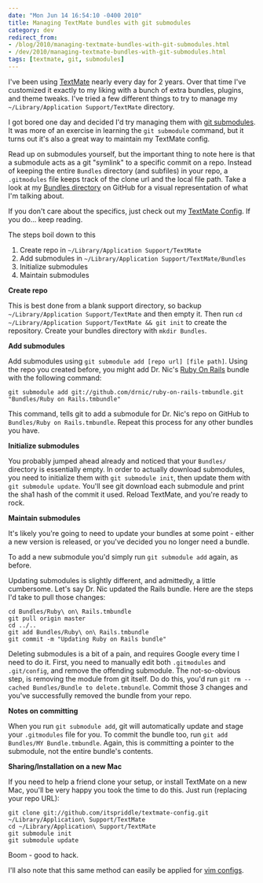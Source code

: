 ```yaml
---
date: "Mon Jun 14 16:54:10 -0400 2010"
title: Managing TextMate bundles with git submodules
category: dev
redirect_from:
- /blog/2010/managing-textmate-bundles-with-git-submodules.html
- /dev/2010/managing-textmate-bundles-with-git-submodules.html
tags: [textmate, git, submodules]
---
```


I've been using [TextMate](http://macromates.com/) nearly every day for 2
years. Over that time I've customized it exactly to my liking with a bunch of
extra bundles, plugins, and theme tweaks. I've tried a few different things
to try to manage my `~/Library/Application Support/TextMate` directory.

I got bored one day and decided I'd try managing them with
[git submodules](http://www.kernel.org/pub/software/scm/git/docs/git-submodule.html).
It was more of an exercise in learning the `git submodule` command, but it
turns out it's also a great way to maintain my TextMate config.

Read up on submodules yourself, but the important thing to note here is that
a submodule acts as a git "symlink" to a specific commit on a repo. Instead
of keeping the entire `Bundles` directory (and subfiles) in your repo, a
`.gitmodules` file keeps track of the clone url and the local file path.
Take a look at my [Bundles directory](http://github.com/itspriddle/textmate-config/tree/master/Bundles/)
on GitHub for a visual representation of what I'm talking about.

If you don't care about the specifics, just check out my
[TextMate Config](http://github.com/itspriddle/textmate-config). If you do...
keep reading.

The steps boil down to this

1. Create repo in `~/Library/Application Support/TextMate`
2. Add submodules in `~/Library/Application Support/TextMate/Bundles`
3. Initialize submodules
4. Maintain submodules


**Create repo**

This is best done from a blank support directory, so backup
`~/Library/Application Support/TextMate` and then empty it. Then run
`cd ~/Library/Application Support/TextMate && git init` to create the
repository. Create your bundles directory with `mkdir Bundles`.


**Add submodules**

Add submodules using `git submodule add [repo url] [file path]`. Using
the repo you created before, you might add Dr. Nic's
[Ruby On Rails](http://github.com/drnic/ruby-on-rails-tmbundle) bundle with
the following command:

    git submodule add git://github.com/drnic/ruby-on-rails-tmbundle.git "Bundles/Ruby on Rails.tmbundle"

This command, tells git to add a submodule for Dr. Nic's repo on GitHub to
`Bundles/Ruby on Rails.tmbundle`. Repeat this process for any other bundles
you have.


**Initialize submodules**

You probably jumped ahead already and noticed that your `Bundles/` directory
is essentially empty. In order to actually download submodules, you need to
initialize them with `git submodule init`, then update them with
`git submodule update`. You'll see git download each submodule and print
the sha1 hash of the commit it used. Reload TextMate, and you're ready to rock.


**Maintain submodules**

It's likely you're going to need to update your bundles at some point - either
a new version is released, or you've decided you no longer need a bundle.

To add a new submodule you'd simply run `git submodule add` again, as before.

Updating submodules is slightly different, and admittedly, a little cumbersome.
Let's say Dr. Nic updated the Rails bundle. Here are the steps I'd take to
pull those changes:

    cd Bundles/Ruby\ on\ Rails.tmbundle
    git pull origin master
    cd ../..
    git add Bundles/Ruby\ on\ Rails.tmbundle
    git commit -m "Updating Ruby on Rails bundle"

Deleting submodules is a bit of a pain, and requires Google every time I need
to do it. First, you need to manually edit both `.gitmodules` and `.git/config`,
and remove the offending submodule. The not-so-obvious step, is removing
the module from git itself. Do do this, you'd run
`git rm --cached Bundles/Bundle to delete.tmbundle`. Commit those 3
changes and you've successfully removed the bundle from your repo.


**Notes on committing**

When you run `git submodule add`, git will automatically update and stage your
`.gitmodules` file for you. To commit the bundle too, run
`git add Bundles/MY Bundle.tmbundle`. Again, this is committing a pointer
to the submodule, not the entire bundle's contents.

**Sharing/Installation on a new Mac**

If you need to help a friend clone your setup, or install TextMate on a new
Mac, you'll be very happy you took the time to do this. Just run (replacing
your repo URL):

    git clone git://github.com/itspriddle/textmate-config.git ~/Library/Application\ Support/TextMate
    cd ~/Library/Application\ Support/TextMate
    git submodule init
    git submodule update

Boom - good to hack.

I'll also note that this same method can easily be applied for [vim configs](http://github.com/itspriddle/vim-config).
